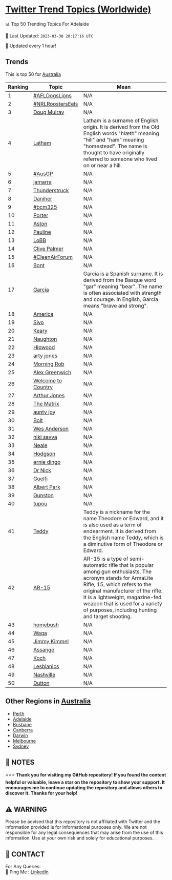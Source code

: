 [Twitter Trend Topics (Worldwide)](https://github.com/ErcinDedeoglu/Twitter-Trend-Topics)
==========


📊 Top 50 Trending Topics For Adelaide

📆 Last Updated: `2023-03-30 20:17:16 UTC`

🔧 Updated every 1 hour!


## Trends

This is top 50 for [Australia](</Australia>)

| Ranking | Topic | Mean |
| ------- | ------------ | ------------ |
| 1 | [#AFLDogsLions](http://twitter.com/search?q=%23AFLDogsLions) | N/A |
| 2 | [#NRLRoostersEels](http://twitter.com/search?q=%23NRLRoostersEels) | N/A |
| 3 | [Doug Mulray](http://twitter.com/search?q=Doug+Mulray) | N/A |
| 4 | [Latham](http://twitter.com/search?q=Latham) | Latham is a surname of English origin. It is derived from the Old English words "hlæth" meaning "hill" and "ham" meaning "homestead". The name is thought to have originally referred to someone who lived on or near a hill. |
| 5 | [#AusGP](http://twitter.com/search?q=%23AusGP) | N/A |
| 6 | [jamarra](http://twitter.com/search?q=jamarra) | N/A |
| 7 | [Thunderstruck](http://twitter.com/search?q=Thunderstruck) | N/A |
| 8 | [Daniher](http://twitter.com/search?q=Daniher) | N/A |
| 9 | [#bcm325](http://twitter.com/search?q=%23bcm325) | N/A |
| 10 | [Porter](http://twitter.com/search?q=Porter) | N/A |
| 11 | [Aston](http://twitter.com/search?q=Aston) | N/A |
| 12 | [Pauline](http://twitter.com/search?q=Pauline) | N/A |
| 13 | [LoBB](http://twitter.com/search?q=LoBB) | N/A |
| 14 | [Clive Palmer](http://twitter.com/search?q=Clive+Palmer) | N/A |
| 15 | [#CleanAirForum](http://twitter.com/search?q=%23CleanAirForum) | N/A |
| 16 | [Bont](http://twitter.com/search?q=Bont) | N/A |
| 17 | [Garcia](http://twitter.com/search?q=Garcia) | Garcia is a Spanish surname. It is derived from the Basque word "gar" meaning "bear". The name is often associated with strength and courage. In English, Garcia means "brave and strong". |
| 18 | [America](http://twitter.com/search?q=America) | N/A |
| 19 | [Sivo](http://twitter.com/search?q=Sivo) | N/A |
| 20 | [Keary](http://twitter.com/search?q=Keary) | N/A |
| 21 | [Naughton](http://twitter.com/search?q=Naughton) | N/A |
| 22 | [Hipwood](http://twitter.com/search?q=Hipwood) | N/A |
| 23 | [arty jones](http://twitter.com/search?q=arty+jones) | N/A |
| 24 | [Morning Rob](http://twitter.com/search?q=Morning+Rob) | N/A |
| 25 | [Alex Greenwich](http://twitter.com/search?q=Alex+Greenwich) | N/A |
| 26 | [Welcome to Country](http://twitter.com/search?q=Welcome+to+Country) | N/A |
| 27 | [Arthur Jones](http://twitter.com/search?q=Arthur+Jones) | N/A |
| 28 | [The Matrix](http://twitter.com/search?q=The+Matrix) | N/A |
| 29 | [aunty joy](http://twitter.com/search?q=aunty+joy) | N/A |
| 30 | [Bolt](http://twitter.com/search?q=Bolt) | N/A |
| 31 | [Wes Anderson](http://twitter.com/search?q=Wes+Anderson) | N/A |
| 32 | [niki savva](http://twitter.com/search?q=niki+savva) | N/A |
| 33 | [Neale](http://twitter.com/search?q=Neale) | N/A |
| 34 | [Hodgson](http://twitter.com/search?q=Hodgson) | N/A |
| 35 | [ernie dingo](http://twitter.com/search?q=ernie+dingo) | N/A |
| 36 | [Dr Nick](http://twitter.com/search?q=Dr+Nick) | N/A |
| 37 | [Guelfi](http://twitter.com/search?q=Guelfi) | N/A |
| 38 | [Albert Park](http://twitter.com/search?q=Albert+Park) | N/A |
| 39 | [Gunston](http://twitter.com/search?q=Gunston) | N/A |
| 40 | [tupou](http://twitter.com/search?q=tupou) | N/A |
| 41 | [Teddy](http://twitter.com/search?q=Teddy) | Teddy is a nickname for the name Theodore or Edward, and it is also used as a term of endearment. It is derived from the English name Teddy, which is a diminutive form of Theodore or Edward. |
| 42 | [AR-15](http://twitter.com/search?q=AR-15) | AR-15 is a type of semi-automatic rifle that is popular among gun enthusiasts. The acronym stands for ArmaLite Rifle, 15, which refers to the original manufacturer of the rifle. It is a lightweight, magazine-fed weapon that is used for a variety of purposes, including hunting and target shooting. |
| 43 | [homebush](http://twitter.com/search?q=homebush) | N/A |
| 44 | [Waqa](http://twitter.com/search?q=Waqa) | N/A |
| 45 | [Jimmy Kimmel](http://twitter.com/search?q=Jimmy+Kimmel) | N/A |
| 46 | [Assange](http://twitter.com/search?q=Assange) | N/A |
| 47 | [Koch](http://twitter.com/search?q=Koch) | N/A |
| 48 | [Lesbianics](http://twitter.com/search?q=Lesbianics) | N/A |
| 49 | [Nashville](http://twitter.com/search?q=Nashville) | N/A |
| 50 | [Dutton](http://twitter.com/search?q=Dutton) | N/A |



## Other Regions in [Australia](</Australia>)

* [Perth](</Australia/Perth.md>)
* [Adelaide](</Australia/Adelaide.md>)
* [Brisbane](</Australia/Brisbane.md>)
* [Canberra](</Australia/Canberra.md>)
* [Darwin](</Australia/Darwin.md>)
* [Melbourne](</Australia/Melbourne.md>)
* [Sydney](</Australia/Sydney.md>)



## 📝 NOTES

⭐⭐⭐ **Thank you for visiting my GitHub repository! If you found the content helpful or valuable, leave a star on the repository to show your support. It encourages me to continue updating the repository and allows others to discover it. Thanks for your help!**


## ⚠️ WARNING

Please be advised that this repository is not affiliated with Twitter and the information provided is for informational purposes only. We are not responsible for any legal consequences that may arise from the use of this information. Use at your own risk and solely for educational purposes.


## 📨 CONTACT

 For Any Queries:  
            🏓 Ping Me : [LinkedIn](https://www.linkedin.com/in/ercindedeoglu/)
